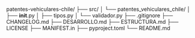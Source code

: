patentes-vehiculares-chile/
├── src/
│   └── patentes_vehiculares_chile/
│       ├── __init__.py
│       ├── tipos.py
│       └── validador.py
├── .gitignore
├── CHANGELOG.md
├── DESARROLLO.md
├── ESTRUCTURA.md
├── LICENSE
├── MANIFEST.in
├── pyproject.toml
└── README.md